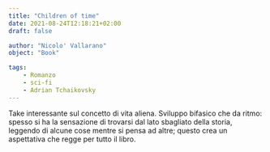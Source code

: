 ```yaml
---
title: "Children of time"
date: 2021-08-24T12:18:21+02:00
draft: false

author: "Nicolo' Vallarano"
object: "Book"

tags:
    - Romanzo
    - sci-fi
    - Adrian Tchaikovsky
---
```

Take interessante sul concetto di vita aliena. Sviluppo bifasico che da ritmo: spesso si ha la sensazione di trovarsi dal lato sbagliato della storia, leggendo di alcune cose mentre si pensa ad altre; questo crea un aspettativa che regge per tutto il libro.
